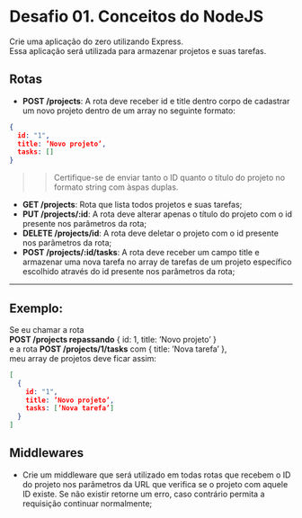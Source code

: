 # Desafio 01. Conceitos do NodeJS
Crie uma aplicação do zero utilizando Express.  
Essa aplicação será utilizada para armazenar projetos e suas tarefas.

## Rotas
- **POST /projects**: A rota deve receber id e title dentro corpo de cadastrar um novo projeto dentro de um array no seguinte formato:  
```json
{
  id: "1",
  title: ’Novo projeto’,
  tasks: []
}
```
 > >Certifique-se de enviar tanto o ID quanto o título do projeto no formato string com àspas duplas.  
- **GET /projects**: Rota que lista todos projetos e suas tarefas;
- **PUT /projects/:id**: A rota deve alterar apenas o título do projeto com o id presente nos parâmetros da rota;
- **DELETE /projects/id**: A rota deve deletar o projeto com o id presente nos parâmetros da rota;
- **POST /projects/:id/tasks**: A rota deve receber um campo title e armazenar uma nova tarefa no array de tarefas de um projeto específico escolhido através do id presente nos parâmetros da rota;  

------------------------------

## Exemplo:
Se eu chamar a rota  
__POST /projects repassando__ { id: 1, title: ’Novo projeto’ }  
e a rota __POST /projects/1/tasks__ com { title: ’Nova tarefa’ },  
meu array de projetos deve ficar assim:
```json
[
  {
    id: "1",
    title: ’Novo projeto’,
    tasks: [’Nova tarefa’]
  }
]
```
## Middlewares
- Crie um middleware que será utilizado em todas rotas que recebem o ID do projeto nos parâmetros da URL que verifica se o projeto com aquele ID existe. Se não existir retorne um erro, caso contrário permita a requisição continuar normalmente;